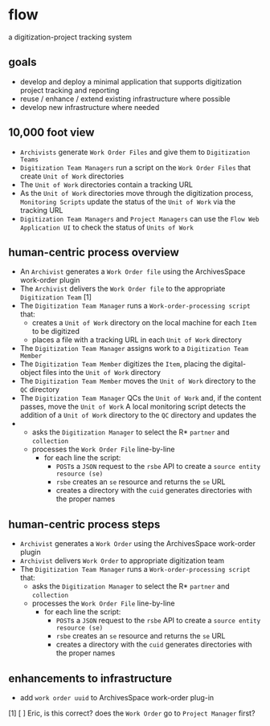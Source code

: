 # flow
a digitization-project tracking system

## goals
* develop and deploy a minimal application that supports digitization project tracking and reporting 
* reuse / enhance / extend existing infrastructure where possible
* develop new infrastructure where needed


## 10,000 foot view
* `Archivists` generate `Work Order Files` and give them to `Digitization Teams`
* `Digitization Team Managers` run a script on the `Work Order Files` that create `Unit of Work` directories
* The `Unit of Work` directories contain a tracking URL
* As the `Unit of Work` directories move through the digitization process, `Monitoring Scripts` update the status of the `Unit of Work`  via the tracking URL
* `Digitization Team Managers` and `Project Managers` can use the `Flow Web Application UI` to check the status of `Units of Work`



## human-centric process overview
* An `Archivist` generates a `Work Order file` using the ArchivesSpace work-order plugin 
* The `Archivist` delivers the `Work Order file` to the appropriate `Digitization Team` [1]
* The `Digitization Team Manager` runs a `Work-order-processing script` that:
  * creates a `Unit of Work` directory on the local machine for each `Item` to be digitized
  * places a file with a tracking URL in each `Unit of Work` directory
* The `Digitization Team Manager` assigns work to a `Digitization Team Member`
* The `Digitization Team Member` digitizes the `Item`, placing the digital-object files into the `Unit of Work` directory
* The `Digitization Team Member` moves the `Unit of Work` directory to the `QC` directory
* The `Digitization Team Manager` QCs the `Unit of Work` and, if the content passes, move the `Unit of Work`
A local monitoring script detects the addition of a `Unit of Work` directory to the `QC` directory and updates the
* 
  * asks the `Digitization Manager` to select the R* `partner` and `collection`
  * processes the `Work Order File` line-by-line
    * for each line the script:
      * `POST`s a `JSON` request to the `rsbe` API to create a `source entity resource (se)`
      * `rsbe` creates an `se` resource and returns the `se` URL
      * creates a directory with the `cuid` generates directories with the proper names


## human-centric process steps
* `Archivist` generates a `Work Order` using the ArchivesSpace work-order plugin 
* `Archivist` delivers `Work Order` to appropriate digitization team
* The `Digitization Team Manager` runs a `Work-order-processing script` that:
  * asks the `Digitization Manager` to select the R* `partner` and `collection`
  * processes the `Work Order File` line-by-line
    * for each line the script:
      * `POST`s a `JSON` request to the `rsbe` API to create a `source entity resource (se)`
      * `rsbe` creates an `se` resource and returns the `se` URL
      * creates a directory with the `cuid` generates directories with the proper names

## enhancements to infrastructure
* add `work order uuid` to ArchivesSpace work-order plug-in

[1] [ ] Eric, is this correct? does the `Work Order` go to `Project Manager` first?
